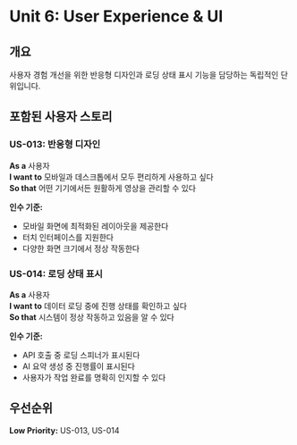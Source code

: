 # Unit 6: User Experience & UI

## 개요
사용자 경험 개선을 위한 반응형 디자인과 로딩 상태 표시 기능을 담당하는 독립적인 단위입니다.

## 포함된 사용자 스토리

### US-013: 반응형 디자인
**As a** 사용자  
**I want to** 모바일과 데스크톱에서 모두 편리하게 사용하고 싶다  
**So that** 어떤 기기에서든 원활하게 영상을 관리할 수 있다

**인수 기준:**
- 모바일 화면에 최적화된 레이아웃을 제공한다
- 터치 인터페이스를 지원한다
- 다양한 화면 크기에서 정상 작동한다

### US-014: 로딩 상태 표시
**As a** 사용자  
**I want to** 데이터 로딩 중에 진행 상태를 확인하고 싶다  
**So that** 시스템이 정상 작동하고 있음을 알 수 있다

**인수 기준:**
- API 호출 중 로딩 스피너가 표시된다
- AI 요약 생성 중 진행률이 표시된다
- 사용자가 작업 완료를 명확히 인지할 수 있다

## 우선순위
**Low Priority:** US-013, US-014
